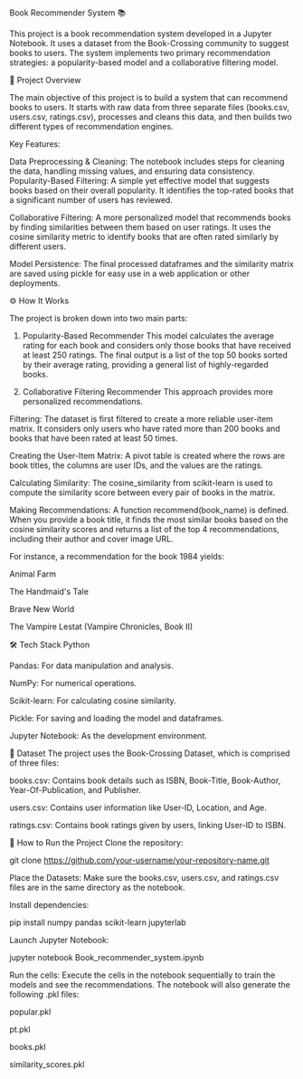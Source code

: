 Book Recommender System 📚

This project is a book recommendation system developed in a Jupyter Notebook. It uses a dataset from the Book-Crossing community to suggest books to users. The system implements two primary recommendation strategies: a popularity-based model and a collaborative filtering model.

📖 Project Overview

The main objective of this project is to build a system that can recommend books to users. It starts with raw data from three separate files (books.csv, users.csv, ratings.csv), processes and cleans this data, and then builds two different types of recommendation engines.

Key Features:

Data Preprocessing & Cleaning: The notebook includes steps for cleaning the data, handling missing values, and ensuring data consistency.
Popularity-Based Filtering: A simple yet effective model that suggests books based on their overall popularity. It identifies the top-rated books that a significant number of users has reviewed.

Collaborative Filtering: A more personalized model that recommends books by finding similarities between them based on user ratings. It uses the cosine similarity metric to identify books that are often rated similarly by different users.

Model Persistence: The final processed dataframes and the similarity matrix are saved using pickle for easy use in a web application or other deployments.

⚙️ How It Works

The project is broken down into two main parts:

1. Popularity-Based Recommender
This model calculates the average rating for each book and considers only those books that have received at least 250 ratings. The final output is a list of the top 50 books sorted by their average rating, providing a general list of highly-regarded books.

2. Collaborative Filtering Recommender
This approach provides more personalized recommendations.

Filtering: The dataset is first filtered to create a more reliable user-item matrix. It considers only users who have rated more than 200 books and books that have been rated at least 50 times.

Creating the User-Item Matrix: A pivot table is created where the rows are book titles, the columns are user IDs, and the values are the ratings.

Calculating Similarity: The cosine_similarity from scikit-learn is used to compute the similarity score between every pair of books in the matrix.

Making Recommendations: A function recommend(book_name) is defined. When you provide a book title, it finds the most similar books based on the cosine similarity scores and returns a list of the top 4 recommendations, including their author and cover image URL.

For instance, a recommendation for the book 1984 yields:

Animal Farm

The Handmaid's Tale

Brave New World

The Vampire Lestat (Vampire Chronicles, Book II)

🛠️ Tech Stack
Python

Pandas: For data manipulation and analysis.

NumPy: For numerical operations.

Scikit-learn: For calculating cosine similarity.

Pickle: For saving and loading the model and dataframes.

Jupyter Notebook: As the development environment.

💾 Dataset
The project uses the Book-Crossing Dataset, which is comprised of three files:

books.csv: Contains book details such as ISBN, Book-Title, Book-Author, Year-Of-Publication, and Publisher.

users.csv: Contains user information like User-ID, Location, and Age.

ratings.csv: Contains book ratings given by users, linking User-ID to ISBN.

🚀 How to Run the Project
Clone the repository:

git clone https://github.com/your-username/your-repository-name.git

Place the Datasets: Make sure the books.csv, users.csv, and ratings.csv files are in the same directory as the notebook.

Install dependencies:

pip install numpy pandas scikit-learn jupyterlab

Launch Jupyter Notebook:

jupyter notebook Book_recommender_system.ipynb

Run the cells: Execute the cells in the notebook sequentially to train the models and see the recommendations. The notebook will also generate the following .pkl files:

popular.pkl

pt.pkl

books.pkl

similarity_scores.pkl
